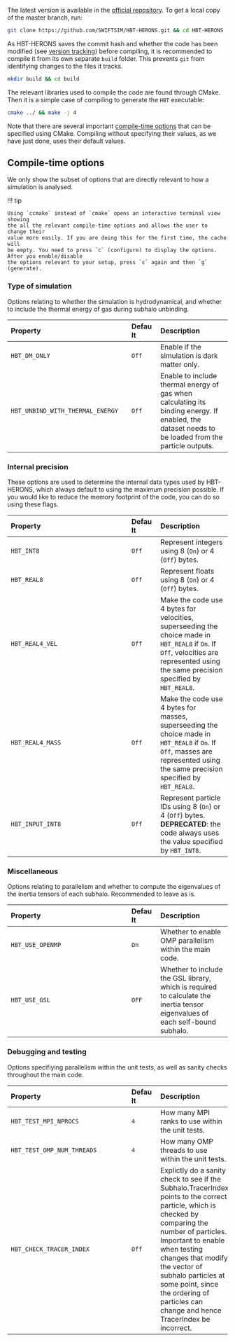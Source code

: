 The latest version is available in the [official repository](https://github.com/SWIFTSIM/HBT-HERONS). 
To get a local copy of the master branch, run:

```bash 
git clone https://github.com/SWIFTSIM/HBT-HERONS.git && cd HBT-HERONS
```

As HBT-HERONS saves the commit hash and whether the code has been modified (see [version tracking](../running/diagnostics.md/#version)) before compiling, it is 
recommended to compile it from its own separate `build` folder. This prevents `git` 
from identifying changes to the files it tracks.
```bash 
mkdir build && cd build 
```

The relevant libraries used to compile the code are found through CMake. Then it is a simple case of compiling to generate the `HBT` executable:

```bash 
cmake ../ && make -j 4
```

Note that there are several important [compile-time options](#compile-time-flags) that can be specified using CMake. Compiling
without specifying their values, as we have just done, uses their default values.


## Compile-time options

We only show the subset of options that are directly relevant to how a simulation
is analysed.

!!! tip

    Using `ccmake` instead of `cmake` opens an interactive terminal view showing
    the all the relevant compile-time options and allows the user to change their
    value more easily. If you are doing this for the first time, the cache will 
    be empty. You need to press `c` (configure) to display the options. After you enable/disable
    the options relevant to your setup, press `c` again and then `g` (generate).

### Type of simulation

Options relating to whether the simulation is hydrodynamical, and whether to include 
the thermal energy of gas during subhalo unbinding.

| <div style="width:260px">Property</div> | <div style="width:50px">Default</div>       | <div style="width:100px">Description</div>       |
| :-------------------------------------- | :-----------------------------------------------  | :----------------------------------------------- |
| `HBT_DM_ONLY`                    | `Off`| Enable if the simulation is dark matter only.                   |
| `HBT_UNBIND_WITH_THERMAL_ENERGY` | `Off`| Enable to include thermal energy of gas when calculating its binding energy. If enabled, the dataset needs to be loaded from the particle outputs. |

### Internal precision

These options are used to determine the internal data types used by HBT-HERONS, which always
default to using the maximum precision possible. If you would like to reduce the memory footprint
of the code, you can do so using these flags.

| <div style="width:260px">Property</div> | <div style="width:50px">Default</div>       | <div style="width:100px">Description</div>       |
| :-------------------------------------- | :-----------------------------------------------  | :----------------------------------------------- |
| `HBT_INT8`                     | `Off`| Represent integers using 8 (`On`) or 4  (`Off`) bytes. |
| `HBT_REAL8`                    | `Off`| Represent floats using 8 (`On`) or 4  (`Off`) bytes. |
| `HBT_REAL4_VEL`                    | `Off`| Make the code use 4 bytes for velocities, superseeding the choice made in `HBT_REAL8` if `On`. If `Off`, velocities are represented using the same precision specified by `HBT_REAL8`. |
| `HBT_REAL4_MASS`                    | `Off`| Make the code use 4 bytes for masses, superseeding the choice made in `HBT_REAL8` if `On`. If `Off`, masses are represented using the same precision specified by `HBT_REAL8`.  |
| `HBT_INPUT_INT8`                    | `Off`| Represent particle IDs using 8 (`On`) or 4 (`Off`) bytes. **DEPRECATED**: the code always uses the value specified by `HBT_INT8`. |

### Miscellaneous

Options relating to parallelism and whether to compute the eigenvalues of the 
inertia tensors of each subhalo. Recommended to leave as is.

| <div style="width:260px">Property</div> | <div style="width:50px">Default</div>       | <div style="width:100px">Description</div>       |
| :-------------------------------------- | :-----------------------------------------------  | :----------------------------------------------- |
| `HBT_USE_OPENMP`                     | `On`| Whether to enable OMP parallelism within the main code. |
| `HBT_USE_GSL`                     | `OFF`| Whether to include the GSL library, which is required to calculate the inertia tensor eigenvalues of each self-bound subhalo. |

### Debugging and testing

Options specifiying parallelism within the unit tests, as well as sanity checks throughout the main code. 

| <div style="width:260px">Property</div> | <div style="width:50px">Default</div>       | <div style="width:100px">Description</div>       |
| :-------------------------------------- | :-----------------------------------------------  | :----------------------------------------------- |
| `HBT_TEST_MPI_NPROCS`                     | `4`| How many MPI ranks to use within the unit tests. |
| `HBT_TEST_OMP_NUM_THREADS`                    | `4`| How many OMP threads to use within the unit tests. |
| `HBT_CHECK_TRACER_INDEX`                    | `Off`| Explictly do a sanity check to see if the Subhalo.TracerIndex points to the correct particle, which is checked by comparing the number of particles. Important to enable when testing changes that modify the vector of subhalo particles at some point, since the ordering of particles can change and hence TracerIndex be incorrect. |